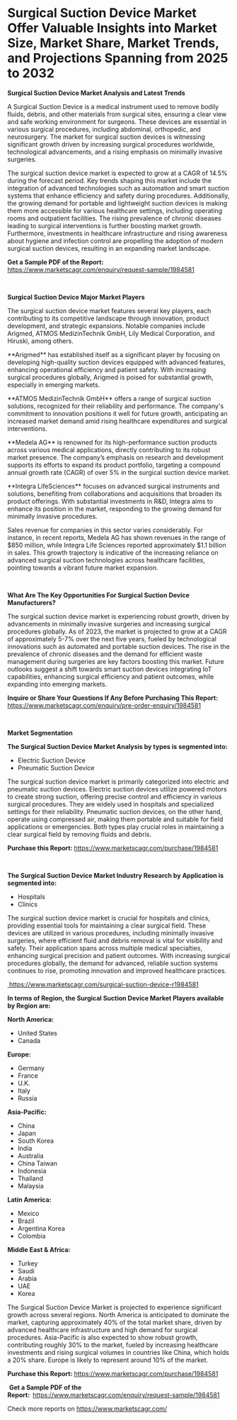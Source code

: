 <p><h1>Surgical Suction Device Market Offer Valuable Insights into Market Size, Market Share, Market Trends, and Projections Spanning from 2025 to 2032</h1></p><p><strong>Surgical Suction Device Market Analysis and Latest Trends</strong></p>
<p><p>A Surgical Suction Device is a medical instrument used to remove bodily fluids, debris, and other materials from surgical sites, ensuring a clear view and safe working environment for surgeons. These devices are essential in various surgical procedures, including abdominal, orthopedic, and neurosurgery. The market for surgical suction devices is witnessing significant growth driven by increasing surgical procedures worldwide, technological advancements, and a rising emphasis on minimally invasive surgeries.</p><p>The surgical suction device market is expected to grow at a CAGR of 14.5% during the forecast period. Key trends shaping this market include the integration of advanced technologies such as automation and smart suction systems that enhance efficiency and safety during procedures. Additionally, the growing demand for portable and lightweight suction devices is making them more accessible for various healthcare settings, including operating rooms and outpatient facilities. The rising prevalence of chronic diseases leading to surgical interventions is further boosting market growth. Furthermore, investments in healthcare infrastructure and rising awareness about hygiene and infection control are propelling the adoption of modern surgical suction devices, resulting in an expanding market landscape.</p></p>
<p><strong>Get a Sample PDF of the Report:&nbsp;</strong> <a href="https://www.marketscagr.com/enquiry/request-sample/1984581?utm_campaign=2996&utm_medium=2&utm_source=Github&utm_content=ia&utm_term=04032025&utm_id=surgical-suction-device">https://www.marketscagr.com/enquiry/request-sample/1984581</a></p>
<p>&nbsp;</p>
<p><strong>Surgical Suction Device Major Market Players</strong></p>
<p><p>The surgical suction device market features several key players, each contributing to its competitive landscape through innovation, product development, and strategic expansions. Notable companies include Arigmed, ATMOS MedizinTechnik GmbH, Lily Medical Corporation, and Hiruski, among others.</p><p>**Arigmed** has established itself as a significant player by focusing on developing high-quality suction devices equipped with advanced features, enhancing operational efficiency and patient safety. With increasing surgical procedures globally, Arigmed is poised for substantial growth, especially in emerging markets.</p><p>**ATMOS MedizinTechnik GmbH** offers a range of surgical suction solutions, recognized for their reliability and performance. The company's commitment to innovation positions it well for future growth, anticipating an increased market demand amid rising healthcare expenditures and surgical interventions.</p><p>**Medela AG** is renowned for its high-performance suction products across various medical applications, directly contributing to its robust market presence. The company’s emphasis on research and development supports its efforts to expand its product portfolio, targeting a compound annual growth rate (CAGR) of over 5% in the surgical suction device market.</p><p>**Integra LifeSciences** focuses on advanced surgical instruments and solutions, benefiting from collaborations and acquisitions that broaden its product offerings. With substantial investments in R&D, Integra aims to enhance its position in the market, responding to the growing demand for minimally invasive procedures.</p><p>Sales revenue for companies in this sector varies considerably. For instance, in recent reports, Medela AG has shown revenues in the range of $850 million, while Integra Life Sciences reported approximately $1.1 billion in sales. This growth trajectory is indicative of the increasing reliance on advanced surgical suction technologies across healthcare facilities, pointing towards a vibrant future market expansion.</p></p>
<p>&nbsp;</p>
<p><strong>What Are The Key Opportunities For Surgical Suction Device Manufacturers?</strong></p>
<p><p>The surgical suction device market is experiencing robust growth, driven by advancements in minimally invasive surgeries and increasing surgical procedures globally. As of 2023, the market is projected to grow at a CAGR of approximately 5-7% over the next five years, fueled by technological innovations such as automated and portable suction devices. The rise in the prevalence of chronic diseases and the demand for efficient waste management during surgeries are key factors boosting this market. Future outlooks suggest a shift towards smart suction devices integrating IoT capabilities, enhancing surgical efficiency and patient outcomes, while expanding into emerging markets.</p></p>
<p><strong>Inquire or Share Your Questions If Any Before Purchasing This Report:</strong> <a href="https://www.marketscagr.com/enquiry/pre-order-enquiry/1984581?utm_campaign=2996&utm_medium=2&utm_source=Github&utm_content=ia&utm_term=04032025&utm_id=surgical-suction-device">https://www.marketscagr.com/enquiry/pre-order-enquiry/1984581</a></p>
<p>&nbsp;</p>
<p><strong>Market Segmentation</strong></p>
<p><strong>The Surgical Suction Device Market Analysis by types is segmented into:</strong></p>
<p><ul><li>Electric Suction Device</li><li>Pneumatic Suction Device</li></ul></p>
<p><p>The surgical suction device market is primarily categorized into electric and pneumatic suction devices. Electric suction devices utilize powered motors to create strong suction, offering precise control and efficiency in various surgical procedures. They are widely used in hospitals and specialized settings for their reliability. Pneumatic suction devices, on the other hand, operate using compressed air, making them portable and suitable for field applications or emergencies. Both types play crucial roles in maintaining a clear surgical field by removing fluids and debris.</p></p>
<p><strong>Purchase this Report:&nbsp;</strong><a href="https://www.marketscagr.com/purchase/1984581?utm_campaign=2996&utm_medium=2&utm_source=Github&utm_content=ia&utm_term=04032025&utm_id=surgical-suction-device">https://www.marketscagr.com/purchase/1984581</a></p>
<p>&nbsp;</p>
<p><strong>The Surgical Suction Device Market Industry Research by Application is segmented into:</strong></p>
<p><ul><li>Hospitals</li><li>Clinics</li></ul></p>
<p><p>The surgical suction device market is crucial for hospitals and clinics, providing essential tools for maintaining a clear surgical field. These devices are utilized in various procedures, including minimally invasive surgeries, where efficient fluid and debris removal is vital for visibility and safety. Their application spans across multiple medical specialties, enhancing surgical precision and patient outcomes. With increasing surgical procedures globally, the demand for advanced, reliable suction systems continues to rise, promoting innovation and improved healthcare practices.</p></p>
<p><a href="https://www.marketscagr.com/surgical-suction-device-r1984581?utm_campaign=2996&utm_medium=2&utm_source=Github&utm_content=ia&utm_term=04032025&utm_id=surgical-suction-device">&nbsp;https://www.marketscagr.com/surgical-suction-device-r1984581</a></p>
<p><strong>In terms of Region, the Surgical Suction Device Market Players available by Region are:</strong></p>
<p>
    <p> <strong> North America: </strong>
        <ul>
            <li>United States</li>
            <li>Canada</li>
        </ul>
        </p> 
    <p> <strong> Europe: </strong>
        <ul>
            <li>Germany</li>
            <li>France</li>
            <li>U.K.</li>
            <li>Italy</li>
            <li>Russia</li>
        </ul>
        </p> 
    <p> <strong> Asia-Pacific: </strong>
        <ul>
            <li>China</li>
            <li>Japan</li>
            <li>South Korea</li>
            <li>India</li>
            <li>Australia</li>
            <li>China Taiwan</li>
            <li>Indonesia</li>
            <li>Thailand</li>
            <li>Malaysia</li>
        </ul>
        </p> 
    <p> <strong> Latin America: </strong>
        <ul>
            <li>Mexico</li>
            <li>Brazil</li>
            <li>Argentina Korea</li>
            <li>Colombia</li>
        </ul>
        </p> 
    <p> <strong> Middle East & Africa: </strong>
        <ul>
            <li>Turkey</li>
            <li>Saudi</li>
            <li>Arabia</li>
            <li>UAE</li>
            <li>Korea</li>
        </ul>
    </p>
    </p>
<p><p>The Surgical Suction Device Market is projected to experience significant growth across several regions. North America is anticipated to dominate the market, capturing approximately 40% of the total market share, driven by advanced healthcare infrastructure and high demand for surgical procedures. Asia-Pacific is also expected to show robust growth, contributing roughly 30% to the market, fueled by increasing healthcare investments and rising surgical volumes in countries like China, which holds a 20% share. Europe is likely to represent around 10% of the market.</p></p>
<p><strong>Purchase this Report: </strong><a href="https://www.marketscagr.com/purchase/1984581?utm_campaign=2996&utm_medium=2&utm_source=Github&utm_content=ia&utm_term=04032025&utm_id=surgical-suction-device">https://www.marketscagr.com/purchase/1984581</a></p>
<p>&nbsp;<strong>Get a Sample PDF of the Report:&nbsp;&nbsp;</strong><a href="https://www.marketscagr.com/enquiry/request-sample/1984581?utm_campaign=2996&utm_medium=2&utm_source=Github&utm_content=ia&utm_term=04032025&utm_id=surgical-suction-device">https://www.marketscagr.com/enquiry/request-sample/1984581</a></p>
<p><strong></strong></p>
<p>Check more reports on <a href="https://www.marketscagr.com/?utm_campaign=2996&utm_medium=2&utm_source=Github&utm_content=ia&utm_term=04032025&utm_id=surgical-suction-device">https://www.marketscagr.com/</a></p>